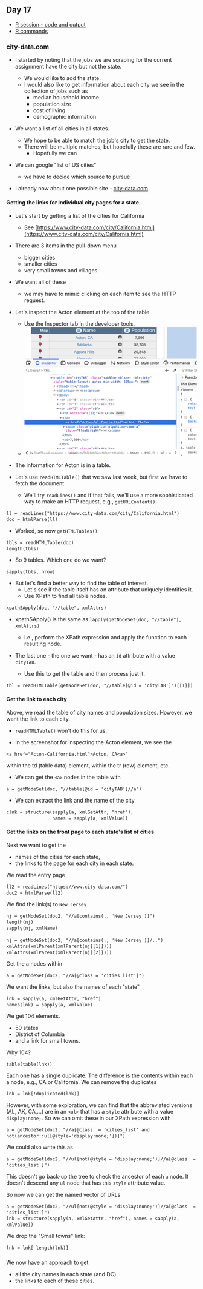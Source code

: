 ## Day 17


+ [R session - code and output](Rsession)
+ [R commands](code.R)


### city-data.com

+ I started by noting that the jobs we are scraping for the current assignment
  have the city but not the state.
   + We would like to add the state.
   + I would also like to get information about each city we see in the collection of jobs
     such as
	  + median household income
	  + population size
	  + cost of living
	  + demographic information

+ We want a list of all cities in all states.
   + We hope to be able to match the job's city to get the state.
   + There will be multiple matches, but hopefully these are rare and few.
      + Hopefully we can 

+ We can google "list of US cities"
   + we have to decide which source to pursue

+ I already now about one possible site - [city-data.com](https://city-data.com)

 


#### Getting the links for individual city pages for a state.

+ Let's start by getting a list of the cities for California
   + See [https://www.city-data.com/city/California.html](https://www.city-data.com/city/California.html)

+ There are 3 items in the pull-down menu
   + bigger cities
   + smaller cities
   + very small towns and villages

+ We want all of these
   + we may have to mimic clicking on each item to see the HTTP request.


+ Let's inspect the Acton element at the top of the table.
   + Use the Inspector tab in the developer tools.
   + ![](ActonInspect.png)
   
+ The information for Acton is in a table.

+ Let's use `readHTMLTable()` that we saw last week, but first we have to fetch the document
  + We'll try `readLines()`  and if that fails, we'll use a more sophisticated way to 
     make an HTTP request, e.g., `getURLContent()`.

```{r}
ll = readLines("https://www.city-data.com/city/California.html")
doc = htmlParse(ll)
```   

+ Worked, so now `getHTMLTables()`

```{r}
tbls = readHTMLTable(doc)
length(tbls)
```

+ So 9 tables. Which one do we want?
```
sapply(tbls, nrow)
```

+ But let's find a better way to find the table of interest.
  + Let's see if the table itself has an attribute that uniquely identifies it.
  + Use XPath to find all table nodes.
```{r}
xpathSApply(doc, "//table", xmlAttrs)
```
  + xpathSApply()  is the same as `lapply(getNodeSet(doc, "//table"), xmlAttrs)`
     + i.e., perform the XPath expression and apply the function to each resulting node.

+ The last one - the one we want - has an `id` attribute with a value `cityTAB`.
  + Use this to get the table and then process just it.
  
```{r}
tbl = readHTMLTable(getNodeSet(doc, "//table[@id = 'cityTAB']")[[1]])
```

#### Get the link to each city

Above, we read the table of city names and population sizes.
However, we want the link to each city.


+ `readHTMLTable()` won't do this for us.

+ In the screenshot for inspecting the Acton element, we see the
```
<a href="Acton-California.html">Acton, CA<a>`
```
  within the td (table data) element, within the tr (row) element, etc.

+ We can get the `<a>` nodes in the table with 
```{r}
a = getNodeSet(doc, "//table[@id = 'cityTAB']//a")
```

+ We can extract the link and the name of the city

```{r}
clnk = structure(sapply(a, xmlGetAttr, "href"), 
                 names = sapply(a, xmlValue))
```

#### Get the links on the front page to each state's list of cities

Next we want to get the
 + names of the cities for each state,
 + the links to the page for each city in each state.


We read the entry page

```{r}
ll2 = readLines("https://www.city-data.com/")
doc2 = htmlParse(ll2)
```

We find the link(s) to `New Jersey`
```{r}
nj = getNodeSet(doc2, "//a[contains(., 'New Jersey')]")
length(nj)
sapply(nj, xmlName)

nj = getNodeSet(doc2, "//a[contains(., 'New Jersey')]/..")
xmlAttrs(xmlParent(xmlParent(nj[[1]])))
xmlAttrs(xmlParent(xmlParent(nj[[2]])))
```


Get the a nodes within
```{r}
a = getNodeSet(doc2, "//a[@class = 'cities_list']")
```

We want the links, but also the names of each "state"
```{r}
lnk = sapply(a, xmlGetAttr, "href")
names(lnk) = sapply(a, xmlValue)
```

We get 104 elements.
+ 50 states 
+ District of Columbia
+ and a link for small towns.

Why 104?
```{r}
table(table(lnk))
```
Each one has a single duplicate. 
The difference is the contents within each a node, e.g., CA or California.
We can remove the duplicates
```
lnk = lnk[!duplicated(lnk)]
```

However, with some exploration, we can find that the abbreviated versions (AL, AK, CA,...)
are in an `<ul>` that has a `style` attribute with a value `display:none;`.
So we can omit these in our XPath expression with
```{r}
a = getNodeSet(doc2, "//a[@class  = 'cities_list' and not(ancestor::ul[@style='display:none;'])]")
```

We could also write this as
```{r}
a = getNodeSet(doc2, "//ul[not(@style = 'display:none;')]//a[@class  = 'cities_list']")
```
This doesn't go back-up the tree to check the ancestor of each `a` node.
It doesn't descend any `ul` node that has this `style` attribute value.

So now we can get the named vector of URLs
```{r}
a = getNodeSet(doc2, "//ul[not(@style = 'display:none;')]//a[@class  = 'cities_list']")
lnk = structure(sapply(a, xmlGetAttr, "href"), names = sapply(a, xmlValue))
```

We drop the "Small towns" link:
```{r}
lnk = lnk[-length(lnk)]
```



###

We now have an approach to get
  + all the city names in each state (and DC).
  + the links to each of these cities.


